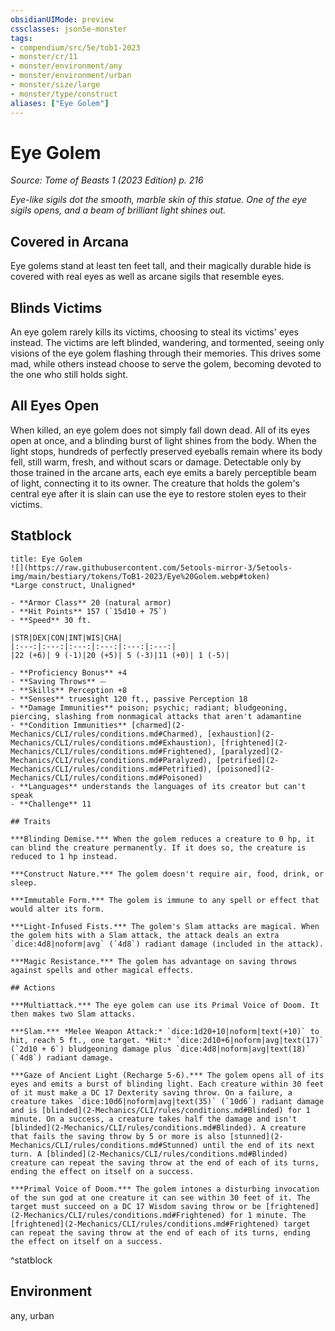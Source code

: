 ```yaml
---
obsidianUIMode: preview
cssclasses: json5e-monster
tags:
- compendium/src/5e/tob1-2023
- monster/cr/11
- monster/environment/any
- monster/environment/urban
- monster/size/large
- monster/type/construct
aliases: ["Eye Golem"]
---
```

# Eye Golem
*Source: Tome of Beasts 1 (2023 Edition) p. 216*  

*Eye-like sigils dot the smooth, marble skin of this statue. One of the eye sigils opens, and a beam of brilliant light shines out.*

## Covered in Arcana

Eye golems stand at least ten feet tall, and their magically durable hide is covered with real eyes as well as arcane sigils that resemble eyes.

## Blinds Victims

An eye golem rarely kills its victims, choosing to steal its victims' eyes instead. The victims are left blinded, wandering, and tormented, seeing only visions of the eye golem flashing through their memories. This drives some mad, while others instead choose to serve the golem, becoming devoted to the one who still holds sight.

## All Eyes Open

When killed, an eye golem does not simply fall down dead. All of its eyes open at once, and a blinding burst of light shines from the body. When the light stops, hundreds of perfectly preserved eyeballs remain where its body fell, still warm, fresh, and without scars or damage. Detectable only by those trained in the arcane arts, each eye emits a barely perceptible beam of light, connecting it to its owner. The creature that holds the golem's central eye after it is slain can use the eye to restore stolen eyes to their victims.

## Statblock

```ad-statblock
title: Eye Golem
![](https://raw.githubusercontent.com/5etools-mirror-3/5etools-img/main/bestiary/tokens/ToB1-2023/Eye%20Golem.webp#token)
*Large construct, Unaligned*

- **Armor Class** 20 (natural armor)
- **Hit Points** 157 (`15d10 + 75`)
- **Speed** 30 ft.

|STR|DEX|CON|INT|WIS|CHA|
|:---:|:---:|:---:|:---:|:---:|:---:|
|22 (+6)| 9 (-1)|20 (+5)| 5 (-3)|11 (+0)| 1 (-5)|

- **Proficiency Bonus** +4
- **Saving Throws** ⏤
- **Skills** Perception +8
- **Senses** truesight 120 ft., passive Perception 18
- **Damage Immunities** poison; psychic; radiant; bludgeoning, piercing, slashing from nonmagical attacks that aren't adamantine
- **Condition Immunities** [charmed](2-Mechanics/CLI/rules/conditions.md#Charmed), [exhaustion](2-Mechanics/CLI/rules/conditions.md#Exhaustion), [frightened](2-Mechanics/CLI/rules/conditions.md#Frightened), [paralyzed](2-Mechanics/CLI/rules/conditions.md#Paralyzed), [petrified](2-Mechanics/CLI/rules/conditions.md#Petrified), [poisoned](2-Mechanics/CLI/rules/conditions.md#Poisoned)
- **Languages** understands the languages of its creator but can't speak
- **Challenge** 11

## Traits

***Blinding Demise.*** When the golem reduces a creature to 0 hp, it can blind the creature permanently. If it does so, the creature is reduced to 1 hp instead.

***Construct Nature.*** The golem doesn't require air, food, drink, or sleep.

***Immutable Form.*** The golem is immune to any spell or effect that would alter its form.

***Light-Infused Fists.*** The golem's Slam attacks are magical. When the golem hits with a Slam attack, the attack deals an extra `dice:4d8|noform|avg` (`4d8`) radiant damage (included in the attack).

***Magic Resistance.*** The golem has advantage on saving throws against spells and other magical effects.

## Actions

***Multiattack.*** The eye golem can use its Primal Voice of Doom. It then makes two Slam attacks.

***Slam.*** *Melee Weapon Attack:* `dice:1d20+10|noform|text(+10)` to hit, reach 5 ft., one target. *Hit:* `dice:2d10+6|noform|avg|text(17)` (`2d10 + 6`) bludgeoning damage plus `dice:4d8|noform|avg|text(18)` (`4d8`) radiant damage.

***Gaze of Ancient Light (Recharge 5-6).*** The golem opens all of its eyes and emits a burst of blinding light. Each creature within 30 feet of it must make a DC 17 Dexterity saving throw. On a failure, a creature takes `dice:10d6|noform|avg|text(35)` (`10d6`) radiant damage and is [blinded](2-Mechanics/CLI/rules/conditions.md#Blinded) for 1 minute. On a success, a creature takes half the damage and isn't [blinded](2-Mechanics/CLI/rules/conditions.md#Blinded). A creature that fails the saving throw by 5 or more is also [stunned](2-Mechanics/CLI/rules/conditions.md#Stunned) until the end of its next turn. A [blinded](2-Mechanics/CLI/rules/conditions.md#Blinded) creature can repeat the saving throw at the end of each of its turns, ending the effect on itself on a success.

***Primal Voice of Doom.*** The golem intones a disturbing invocation of the sun god at one creature it can see within 30 feet of it. The target must succeed on a DC 17 Wisdom saving throw or be [frightened](2-Mechanics/CLI/rules/conditions.md#Frightened) for 1 minute. The [frightened](2-Mechanics/CLI/rules/conditions.md#Frightened) target can repeat the saving throw at the end of each of its turns, ending the effect on itself on a success.
```
^statblock

## Environment

any, urban
